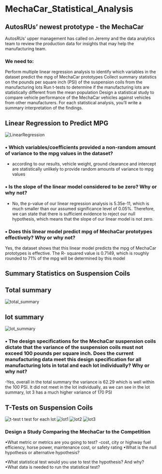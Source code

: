 # MechaCar_Statistical_Analysis

## AutosRUs’ newest prototype - the MechaCar
AutosRUs’ upper management has called on Jeremy and the data analytics team to review the production data for insights that may help the manufacturing team.

### We need to:

Perform multiple linear regression analysis to identify which variables in the dataset predict the mpg of MechaCar prototypes
Collect summary statistics on the pounds per square inch (PSI) of the suspension coils from the manufacturing lots
Run t-tests to determine if the manufacturing lots are statistically different from the mean population
Design a statistical study to compare vehicle performance of the MechaCar vehicles against vehicles from other manufacturers. For each statistical analysis, you’ll write a summary interpretation of the findings.

## Linear Regression to Predict MPG

![LinearRegression ](https://user-images.githubusercontent.com/107021649/201590243-9088e422-36e8-4bba-8caf-61d6d4af229c.png)

### •	Which variables/coefficients provided a non-random amount of variance to the mpg values in the dataset?
-	according to our results, vehicle weight, ground clearance and intercept are statistically unlikely to provide random amounts of variance to mpg values
### •	Is the slope of the linear model considered to be zero? Why or why not?
-	 No, the p-value of our linear regression analysis is 5.35e-11, which is much smaller than our assumed significance level of 0.05%. Therefore, we can state that there is sufficient evidence to reject our null hypothesis, which means that the slope of our linear model is not zero. 
### •	Does this linear model predict mpg of MechaCar prototypes effectively? Why or why not?
Yes, the dataset shows that this linear model predicts the mpg of MechaCar prototypes is effective. The R- squared  value is 0.7149, which is roughly rounded to 71%  of the mpg will be determined by this model 

## Summary Statistics on Suspension Coils
## Total summary
![total_summary](https://user-images.githubusercontent.com/107021649/201591935-d589c809-c286-4c2a-9c2f-047e488d0803.png)
## lot summary
![lot_summary](https://user-images.githubusercontent.com/107021649/201591972-3963f8fd-4cb2-4f01-ad18-f355486319de.png)

### •	The design specifications for the MechaCar suspension coils dictate that the variance of the suspension coils must not exceed 100 pounds per square inch. Does the current manufacturing data meet this design specification for all manufacturing lots in total and each lot individually? Why or why not?
-Yes, overall in the total summary the variance is 62.29 which is well within the 100 PSI. It did not meet in the lot individually, as we can see in the lot summary, lot 3 has a much higher variance of 170 PSI

## T-Tests on Suspension Coils
![t-test](https://user-images.githubusercontent.com/107021649/201633924-623064a2-1bc6-468b-aa4f-489e6d697f22.png)
t test for each lot
![lot1](https://user-images.githubusercontent.com/107021649/201633974-2bc64f7f-2aa1-4f3d-bc8d-425ede06044a.png)
![lot2](https://user-images.githubusercontent.com/107021649/201634065-3c2d9c30-4f46-4b31-93cf-7507c7da7014.png)
![lot3](https://user-images.githubusercontent.com/107021649/201634094-cc093781-554f-4268-b3f1-42a9c19432fc.png)

### Design a Study Comparing the MechaCar to the Competition
•What metric or metrics are you going to test?
-cost, city or highway fuel efficiency, horse power, maintenance cost, or safety rating
•What is the null hypothesis or alternative hypothesis?

•What statistical test would you use to test the hypothesis? And why?
•What data is needed to run the statistical test?
